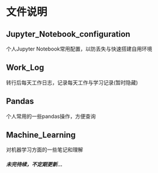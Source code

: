 # 文件说明

## Jupyter_Notebook_configuration
个人Jupyter Notebook常用配置，以防丢失与快速搭建自用环境

## Work_Log
转行后每天工作日志，记录每天工作与学习记录(暂时隐藏)

## Pandas
个人常用的一些pandas操作，方便查询

## Machine_Learning

对机器学习方面的一些笔记和理解

#####  未完待续，不定期更新...

